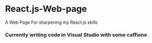 # React.js-Web-page
A Web Page For sharpening my React.js skills
### Currently writing code in Visual Studio with some caffiene 
